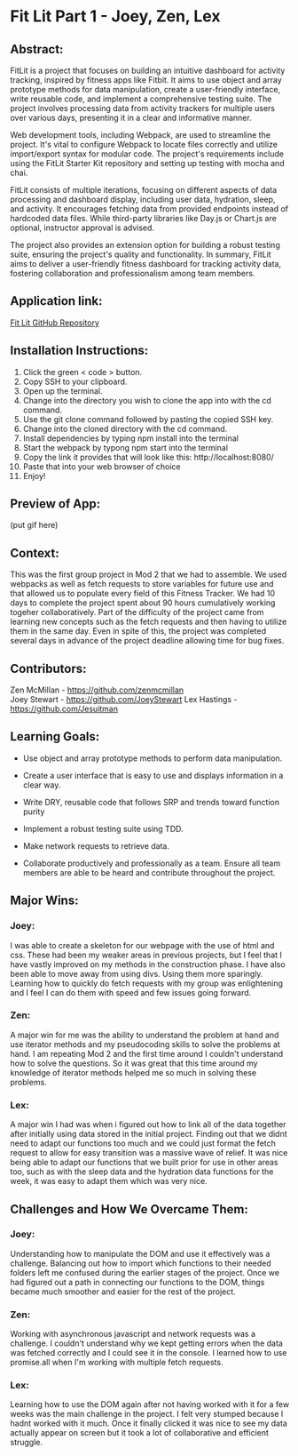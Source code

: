 # Fit Lit Part 1 - Joey, Zen, Lex

## Abstract:

FitLit is a project that focuses on building an intuitive dashboard for activity tracking, inspired by fitness apps like Fitbit. It aims to use object and array prototype methods for data manipulation, create a user-friendly interface, write reusable code, and implement a comprehensive testing suite. The project involves processing data from activity trackers for multiple users over various days, presenting it in a clear and informative manner.

Web development tools, including Webpack, are used to streamline the project. It's vital to configure Webpack to locate files correctly and utilize import/export syntax for modular code. The project's requirements include using the FitLit Starter Kit repository and setting up testing with mocha and chai.

FitLit consists of multiple iterations, focusing on different aspects of data processing and dashboard display, including user data, hydration, sleep, and activity. It encourages fetching data from provided endpoints instead of hardcoded data files. While third-party libraries like Day.js or Chart.js are optional, instructor approval is advised.

The project also provides an extension option for building a robust testing suite, ensuring the project's quality and functionality. In summary, FitLit aims to deliver a user-friendly fitness dashboard for tracking activity data, fostering collaboration and professionalism among team members.


## Application link:

[Fit Lit GitHub Repository](https://github.com/zenmcmillan/fitLit)


## Installation Instructions:
1. Click the green < code > button.
2. Copy SSH to your clipboard.
3. Open up the terminal.
4. Change into the directory you wish to clone the app into with the cd command.
5. Use the git clone command followed by pasting the copied SSH key.
6. Change into the cloned directory with the cd command.
7. Install dependencies by typing npm install into the terminal
8. Start the webpack by typong npm start into the terminal
9. Copy the link it provides that will look like this: http://localhost:8080/
10. Paste that into your web browser of choice
11. Enjoy!

## Preview of App:
(put gif here)

## Context:
This was the first group project in Mod 2 that we had to assemble. We used webpacks as well as fetch requests to store variables for future use and that allowed us to populate every field of this Fitness Tracker. We had 10 days to complete the project spent about 90 hours cumulatively working togeher collaboratively. Part of the difficulty of the project came from learning new concepts such as the fetch requests and then having to utilize them in the same day. Even in spite of this, the project was completed several days in advance of the project deadline allowing time for bug fixes. 

## Contributors:

Zen McMillan - https://github.com/zenmcmillan  
Joey Stewart - https://github.com/JoeyStewart 
Lex Hastings - https://github.com/Jesuitman 

## Learning Goals:

* Use object and array prototype methods to perform data manipulation.

* Create a user interface that is easy to use and displays information in a clear way.

* Write DRY, reusable code that follows SRP and trends toward function purity
* Implement a robust testing suite using TDD.

* Make network requests to retrieve data.

* Collaborate productively and professionally as a team. Ensure all team members are able to be heard and contribute throughout the project.

## Major Wins:
### Joey:
I was able to create a skeleton for our webpage with the use of html and css. These had been my weaker areas in previous projects, but I feel that I have vastly improved on my methods in the construction phase. I have also been able to move away from using divs. Using them more sparingly. Learning how to quickly do fetch requests with my group was enlightening and I feel I can do them with speed and few issues going forward.

### Zen: 

A major win for me was the ability to understand the problem at hand and use iterator methods and my pseudocoding skills to solve the problems at hand. I am repeating Mod 2 and the first time around I couldn't understand how to solve the questions. So it was great that this time around my knowledge of iterator methods helped me so much in solving these problems.

### Lex:
A major win I had was when i figured out how to link all of the data together after initially using data stored in the initial project. Finding out that we didnt need to adapt our functions too much and we could just format the fetch request to allow for easy transition was a massive wave of relief. It was nice being able to adapt our functions that we built prior for use in other areas too, such as with the sleep data and the hydration data functions for the week, it was easy to adapt them which was very nice.

## Challenges and How We Overcame Them:
### Joey:
Understanding how to manipulate the DOM and use it effectively was a challenge. Balancing out how to import which functions to their needed folders left me confused during the earlier stages of the project. Once we had figured out a path in connecting our functions to the DOM, things became much smoother and easier for the rest of the project.

### Zen: 

Working with asynchronous javascript and network requests was a challenge. I couldn't understand why we kept getting errors when the data was fetched correctly and I could see it in the console. I learned how to use promise.all when I'm working with multiple fetch requests.

### Lex:
Learning how to use the DOM again after not having worked with it for a few weeks was the main challenge in the project. I felt very stumped because I hadnt worked with it much. Once it finally clicked it was nice to see my data actually appear on screen but it took a lot of collaborative and efficient struggle. 